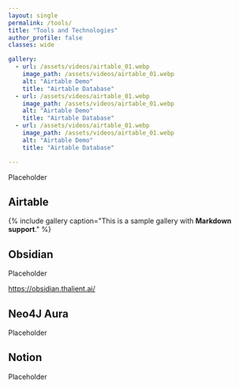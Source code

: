```yaml
---
layout: single
permalink: /tools/
title: "Tools and Technologies"
author_profile: false
classes: wide

gallery:
  - url: /assets/videos/airtable_01.webp
    image_path: /assets/videos/airtable_01.webp
    alt: "Airtable Demo"
    title: "Airtable Database"
  - url: /assets/videos/airtable_01.webp
    image_path: /assets/videos/airtable_01.webp
    alt: "Airtable Demo"
    title: "Airtable Database"
  - url: /assets/videos/airtable_01.webp
    image_path: /assets/videos/airtable_01.webp
    alt: "Airtable Demo"
    title: "Airtable Database"

---
```


Placeholder

## Airtable

{% include gallery caption="This is a sample gallery with **Markdown support**." %}

## Obsidian

Placeholder

https://obsidian.thalient.ai/

## Neo4J Aura

Placeholder

## Notion

Placeholder